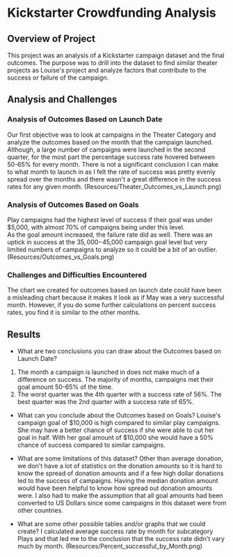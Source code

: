 # Kickstarter Crowdfunding Analysis

## Overview of Project
This project was an analysis of a Kickstarter campaign dataset and the final outcomes.  The purpose was to drill into the dataset to find similar theater projects as Louise's project
and analyze factors that contribute to the success or failure of the campaign.

## Analysis and Challenges

### Analysis of Outcomes Based on Launch Date
Our first objective was to look at campaigns in the Theater Category and analyze the outcomes based on the month that the campaign launched.  Although, a large number of campaigns were 
launched in the second quarter, for the most part the percentage success rate hovered between 50-65% for every month.  There is not a significant conclusion I can make  
to what month to launch in as I felt the rate of success was pretty evenly spread over the months and there wasn't a great difference in the success rates for any given month.
(Resources/Theater_Outcomes_vs_Launch.png)


### Analysis of Outcomes Based on Goals
Play campaigns had the highest level of success if their goal was under $5,000, with almost 70% of campaigns being under this level.  
As the goal amount increased, the failure rate did as well.  There was an uptick in success at the $35,000-$45,000 campaign goal level but very 
limited numbers of campaigns to analyze so it could be a bit of an outlier.
(Resources/Outcomes_vs_Goals.png)


### Challenges and Difficulties Encountered
The chart we created for outcomes based on launch date could have been a misleading chart because it makes it look as if May was a very successful month. 
However, if you do some further calculations on percent success rates, you find it is similar to the other months.

## Results

- What are two conclusions you can draw about the Outcomes based on Launch Date?
1.  The month a campaign is launched in does not make much of a difference on success.  The majority of months, campaigns met their goal amount 50-65% of the time.
2.  The worst quarter was the 4th quarter with a success rate of 56%.  The best quarter was the 2nd quarter with a success rate of 65%.

- What can you conclude about the Outcomes based on Goals?
Louise's campaign goal of $10,000 is high compared to similar play campaigns.  She may have a better chance of success if she were able to cut her goal in half.
With her goal amount of $10,000 she would have a 50% chance of success compared to similar campaigns.  


- What are some limitations of this dataset?
Other than average donation, we don't have a lot of statistics on the donation amounts so it is hard to know the spread of donation amounts and if a few high dollar
donations led to the success of campaigns.  Having the median donation amount would have been helpful to know how spread out donation amounts were.  I also had to make the assumption
that all goal amounts had been converted to US Dollars since some campaigns in this dataset were from other countries.


- What are some other possible tables and/or graphs that we could create?
I calculated average success rate by month for subcategory Plays and that led me to the conclusion that the success rate didn't vary much by month.
(Resources/Percent_successful_by_Month.png)
